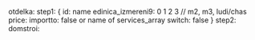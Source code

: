 
otdelka:
step1:
{
    id:
    name
    edinica_izmereni9: 0 1 2 3 // m2, m3, ludi/chas
    price: 
    importto: false or name of services_array
    switch: false
}
step2:
domstroi: